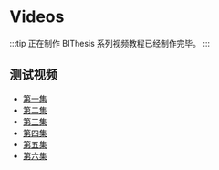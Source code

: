 # Videos

:::tip 正在制作
BIThesis 系列视频教程已经制作完毕。
:::

## 测试视频

- [第一集](/Video/Episode-1.md)
- [第二集](/Video/Episode-2.md)
- [第三集](/Video/Episode-3.md)
- [第四集](/Video/Episode-4.md)
- [第五集](/Video/Episode-5.md)
- [第六集](/Video/Episode-6.md)
